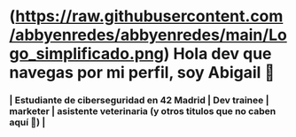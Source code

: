 # (https://raw.githubusercontent.com/abbyenredes/abbyenredes/main/Logo_simplificado.png) Hola dev que navegas por mi perfil, soy Abigail 👋
### | Estudiante de ciberseguridad en 42 Madrid | Dev trainee | marketer | asistente veterinaria (y otros titulos que no caben aquí 🙈) |
